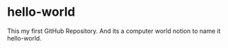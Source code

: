 # hello-world
This my first GitHub Repository. And its a computer world notion to name it hello-world.
